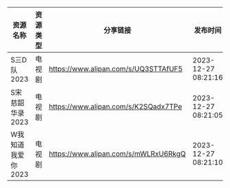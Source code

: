 | 资源名称        | 资源类型 | 分享链接                                 | 发布时间                |
| ----------- | ---- | ------------------------------------ | ------------------- |
| S三D队2023    | 电视剧  | https://www.alipan.com/s/UQ3STTAfUF5 | 2023-12-27 08:21:16 |
| S宋慈韶华录2023  | 电视剧  | https://www.alipan.com/s/K2SQadx7TPe | 2023-12-27 08:21:05 |
| W我知道我爱你2023 | 电视剧  | https://www.alipan.com/s/mWLRxU6RkgQ | 2023-12-27 08:21:10 |
